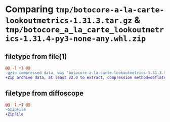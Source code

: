 # Comparing `tmp/botocore-a-la-carte-lookoutmetrics-1.31.3.tar.gz` & `tmp/botocore_a_la_carte_lookoutmetrics-1.31.4-py3-none-any.whl.zip`

## filetype from file(1)

```diff
@@ -1 +1 @@
-gzip compressed data, was "botocore-a-la-carte-lookoutmetrics-1.31.3.tar", last modified: Fri Jul 14 01:46:26 2023, max compression
+Zip archive data, at least v2.0 to extract, compression method=deflate
```

## filetype from diffoscope

```diff
@@ -1 +1 @@
-GzipFile
+ZipFile
```

